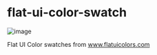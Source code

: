 flat-ui-color-swatch
====================

![image](http://)

Flat UI Color swatches from www.flatuicolors.com

